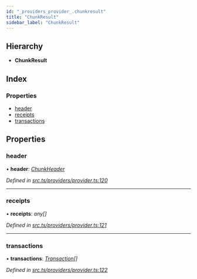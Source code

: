 ```yaml
---
id: "_providers_provider_.chunkresult"
title: "ChunkResult"
sidebar_label: "ChunkResult"
---
```


## Hierarchy

* **ChunkResult**

## Index

### Properties

* [header](_providers_provider_.chunkresult.md#header)
* [receipts](_providers_provider_.chunkresult.md#receipts)
* [transactions](_providers_provider_.chunkresult.md#transactions)

## Properties

###  header

• **header**: *[ChunkHeader](_providers_provider_.chunkheader.md)*

*Defined in [src.ts/providers/provider.ts:120](https://github.com/nearprotocol/nearlib/blob/d578981/src.ts/providers/provider.ts#L120)*

___

###  receipts

• **receipts**: *any[]*

*Defined in [src.ts/providers/provider.ts:121](https://github.com/nearprotocol/nearlib/blob/d578981/src.ts/providers/provider.ts#L121)*

___

###  transactions

• **transactions**: *[Transaction](_providers_provider_.transaction.md)[]*

*Defined in [src.ts/providers/provider.ts:122](https://github.com/nearprotocol/nearlib/blob/d578981/src.ts/providers/provider.ts#L122)*
